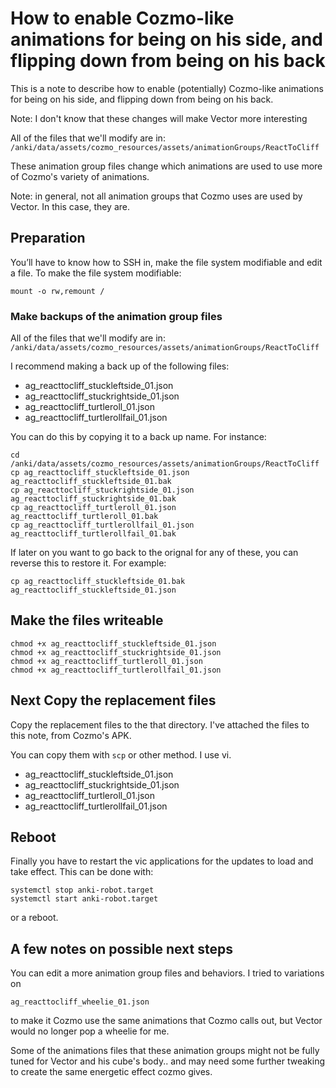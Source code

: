 # How to enable Cozmo-like animations for being on his side, and flipping down from being on his back

This is a note to describe how to enable (potentially) Cozmo-like animations
for being on  his side, and flipping down from being on his back.

Note: I don't know that these changes will make Vector more interesting

All of the files that we'll modify are in:
`/anki/data/assets/cozmo_resources/assets/animationGroups/ReactToCliff`

These animation group files change which animations are used to use more of
Cozmo's variety of animations.

Note: in general, not all animation groups that Cozmo uses are used by
Vector.  In this case, they are.


## Preparation

You’ll have to know how to SSH in, make the file system modifiable and edit a
file. To make the file system modifiable:

    mount -o rw,remount /

### Make backups of the animation group files

All of the files that we'll modify are in:
`/anki/data/assets/cozmo_resources/assets/animationGroups/ReactToCliff`

I recommend making a back up of the following files:

* ag_reacttocliff_stuckleftside_01.json
* ag_reacttocliff_stuckrightside_01.json
* ag_reacttocliff_turtleroll_01.json
* ag_reacttocliff_turtlerollfail_01.json

You can do this by copying it to a back up name.  For instance:

    cd /anki/data/assets/cozmo_resources/assets/animationGroups/ReactToCliff
    cp ag_reacttocliff_stuckleftside_01.json ag_reacttocliff_stuckleftside_01.bak
    cp ag_reacttocliff_stuckrightside_01.json ag_reacttocliff_stuckrightside_01.bak
    cp ag_reacttocliff_turtleroll_01.json ag_reacttocliff_turtleroll_01.bak
    cp ag_reacttocliff_turtlerollfail_01.json ag_reacttocliff_turtlerollfail_01.bak

If later on you want to go back to the orignal for any of these, you can reverse
this to restore it.  For example:

    cp ag_reacttocliff_stuckleftside_01.bak ag_reacttocliff_stuckleftside_01.json

## Make the files writeable

    chmod +x ag_reacttocliff_stuckleftside_01.json
    chmod +x ag_reacttocliff_stuckrightside_01.json
    chmod +x ag_reacttocliff_turtleroll_01.json
    chmod +x ag_reacttocliff_turtlerollfail_01.json

## Next Copy the replacement files 

Copy the replacement files to the that directory.
I've attached the files to this note, from Cozmo's APK.

You can copy them with `scp` or other method.
I use vi.

* ag_reacttocliff_stuckleftside_01.json
* ag_reacttocliff_stuckrightside_01.json
* ag_reacttocliff_turtleroll_01.json
* ag_reacttocliff_turtlerollfail_01.json


## Reboot 

Finally you have to restart the vic applications for the updates to load and take effect.
This can be done with:

    systemctl stop anki-robot.target
    systemctl start anki-robot.target

or a reboot.


## A few notes on possible next steps

You can edit a more animation group files and behaviors.
I tried to variations on

    ag_reacttocliff_wheelie_01.json

to make it Cozmo use the same animations that Cozmo calls out, but Vector would
no longer pop a wheelie for me.

Some of the animations files that these animation groups might not be fully
tuned for Vector and his cube's body.. and may need some further tweaking to
create the same energetic effect cozmo gives.
